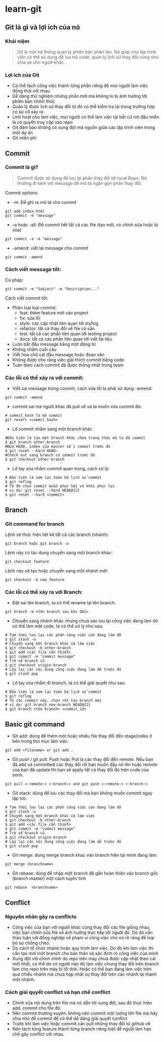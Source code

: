 # learn-git
## Git là gì và lợi ích của nó

### Khái niệm
> Git là một hệ thống quản lý phiên bản phân tán. Nó giúp cho lập trình viên có thể sử dụng để lưu trữ code, quản lý lịch sử thay đổi cũng như chia sẻ cho người khác.

### Lợi ích của Git
- Có thể tách công việc thành từng phần riêng để mọi người làm việc đồng thời với nhau
- Dễ dàng thử nghiệm những phần mới mà không lo bị ảnh hưởng tới phiên bản chính thức
- Quản lý được lịch sử thay đổi từ đó có thể kiểm tra lại trong trường hợp có sự cố xảy ra
- Linh hoạt cho làm việc, mọi người có thể làm việc tại bất cứ nơi đâu miễn là có quyền truy cập vào repo
- Git đảm bảo không có xung đột mã nguồn giữa các lập trình viên trong một dự án
- Git miễn phí

## Commit 

### Commit là gì?
> Commit được sử dụng để lưu lại phần thay đổi tới local Repo. Nó thường đi kèm với message để mô tả ngắn gọn phần thay đổi.

Commit options:
- -m: Để ghi ra mô tả cho commit
```
git add index.html
git commit -m "message"
```
- -a hoặc -all: Để commit hết tất cả các file (tạo mới, có chỉnh sửa hoặc bị xóa)
```
git commit -a -m "message"
```

- -amend: viết lại message cho commit
```
git commit -amend
```
### Cách viết message tốt:

Cú pháp:
```
git commit -m "Subject" -m "Description..."
```

Cách viết commit tốt:
- Phân loại loại commit:
  - feat: thêm feature mới vào project
  - fix: sửa lỗi
  - style: các cập nhật liên quan tới styling
  - refactor: tất cả thay đổi về file có sẵn
  - test: tất cả các phần liên quan tới testing project
  - docs: tất cả các phần liên quan tới viết tài liệu
- Luôn bắt đầu message bằng một động từ
- Không chấm cuối câu
- Viết hoa chữ cái đầu message hoặc đoạn văn
- Không được cho rằng việc giải thích commit bằng code
- Tuân theo cách commit đã được thống nhất trong team

### Các lỗi có thể xảy ra với commit:
- Viết sai message trong commit, cách sửa lỗi ta phải sử dụng -amend:
```
git commit -amend
```
- commit sai mà người khác đã pull về và ta muốn xóa commit đó:
```
# commit_hash là mã commit
git revert <commit_hash>
```
- Lỡ commit nhầm sang một branch khác
```
#Đầu tiên là tạo một branch khác chứa trạng thái mà ta đã commit
$ git branch other-branch
#Đưa HEAD, index của master về 1 commit trước đó
$ git reset --hard HEAD~
#Check out sang branch có commit trước đó
$ git checkout other-branch
```
- Lỡ tay xóa nhầm commit quan trọng, cách xử lý:
```
# Đầu tiên là xem lại toàn bộ lịch sử commit
$ git reflog
# Từ đó chọn commit muốn phục hồi và khôi phục lại
# ví dụ: git reset --hard HEAD@{2}
$ git reset --hard <commit>
```

## Branch

### Git command for branch
Lệnh sẽ thực hiện liệt kê tất cả các branch (nhánh):
```
git branch hoặc git branch -a
```
Lệnh này có tác dụng chuyển sang một branch khác:
```
git checkout feature
```
Lệnh này sẽ tạo hoặc chuyển sang một nhánh mới:
```
git checkout -b new_feature
```

### Các lỗi có thể xảy ra với Branch:
- Đặt sai tên branch, ta có thể rename lại tên branch:
```
git branch -m <tên branch sau khi đổi>
```
- Chuyển sang nhánh khác nhưng chưa sao lưu lại công việc đang làm dở có thể làm mất code, ta có thể xử lý như sau:
```
# Tạm thời lưu lại các phần công việc còn đang làm dở
$ git stash -u
# Chuyển sang một branch khác và làm việc
$ git checkout -b other-branch
$ git add <các file cần thiết>
$ git commit -m "commit message"
# Trở về branch cũ
$ git checkout origin-branch
# Lấy lại các nội dung công việc đang làm dở trước đó
$ git stash pop
```
- Lỡ tay xóa nhầm đi branch, ta có thể giải quyết như sau:
```
# Đầu tiên là xem lại toàn bộ lịch sử commit
$ git reflog
# Từ các commit này, chọn rồi tạo branch mới
# ví dụ: git branch new-branch HEAD@{2}
$ git branch <tên branch> <commit_id>
```

## Basic git command

- Git add: dùng để thêm một hoặc nhiều file thay đổi đến stage/index ở bên trong thư mục làm việc.
```
git add <filename> or git add .
```
- Git push / git pull: Push hoặc Pull là các thay đổi đến remote. Nếu bạn đã add và committed các thay đổi rồi bạn muốn đẩy nó lên hoặc remote của bạn đã update thì bạn sẽ apply tất cả thay đổi đó trên code của mình.
```
git pull <:remote:> <:branch:> and git push <:remote:> <:branch:>
```
- Git stack: dùng để lưu các thay đổi mà bạn không muốn commit ngay lập tức. 
```
# Tạm thời lưu lại các phần công việc còn đang làm dở
$ git stash -u
# Chuyển sang một branch khác và làm việc
$ git checkout -b other-branch
$ git add <các file cần thiết>
$ git commit -m "commit message"
# Trở về branch cũ
$ git checkout origin-branch
# Lấy lại các nội dung công việc đang làm dở trước đó
$ git stash pop
```
- Git merge: dùng merge branch khác vào branch hiện tại mình đang làm:
```
git merge <branchname>
```
- Git rebase: dùng để nhập một branch đã gần hoàn thiện vào branch gốc (branch master) một cách tuyến tính
```
git rebase  <branchname>  
```

## Conflict

### Nguyên nhân gây ra conflicts
- Công việc của bạn với người khác cùng thay đổi các file giống nhau, việc bạn chỉnh sửa file sẽ ảnh hưởng trực tiếp tới người đó. Do đó cần thảo luận với đồng nghiệp về phạm vi công việc cho nó rõ ràng để loại bỏ sự chồng chéo.
- Do cách tổ chức nhánh hoặc quy trình làm việc. Do đó khi làm việc thì cần tạo mới một branch cho bản thân và xác định rõ công việc của mình
- Xung đột với chính mình do repo trên máy chưa được cập nhật theo cái mới nhất, có thể do có người nào đó làm việc chung thay đổi trên branch làm cho repo trên máy bị lỗi thời. Hoặc có thể bạn đang làm việc trên quá nhiều nhánh mà chưa hợp nhất sự thay đổi trên các nhánh lại thành một nhánh.

### Cách giải quyết conflict và hạn chế conflict
- Chỉnh sửa nội dung trên file mà nó dẫn tới xung đột, sau đó thực hiện add, commit cho file đó.
- Nên commit thường xuyên: không nên commit một lượng lớn file mà hãy chia nhỏ để commit để có thể dễ dàng giải quyết conflict
- Trước khi làm việc hoặc commit cần pull những thay đổi từ github về
- Nên tách từng feature thành từng branch riêng biệt để người làm hạn chế gây conflict với nhau.